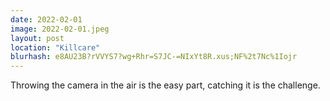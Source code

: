 ```yaml
---
date: 2022-02-01
image: 2022-02-01.jpeg
layout: post
location: "Killcare"
blurhash: e8AU23B?rVVYS7?wg+Rhr=S7JC-=NIxYt8R.xus;NF%2t7Nc%1Iojr
---
```


Throwing the camera in the air is the easy part, catching it is the challenge.
